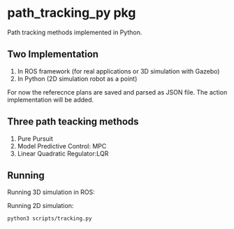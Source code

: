 # path_tracking_py pkg

Path tracking methods implemented in Python.

## Two Implementation

1. In ROS framework (for real applications or 3D simulation with Gazebo)
2. In Python (2D simulation robot as a point)

For now the referecnce plans are saved and parsed as JSON file. The action implementation will be added.

## Three path teacking methods

1. Pure Pursuit
2. Model Predictive Control: MPC
3. Linear Quadratic Regulator:LQR

## Running

Running 3D simulation in ROS:



Running 2D simulation:

``` 
python3 scripts/tracking.py
```
